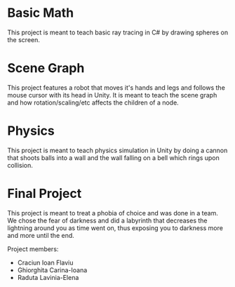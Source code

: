 # Basic Math
This project is meant to teach basic ray tracing in C# by drawing spheres on the screen.

# Scene Graph
This project features a robot that moves it's hands and legs and follows the mouse cursor with its head in Unity. It is meant to teach the scene graph and how rotation/scaling/etc affects the children of a node.

# Physics
This project is meant to teach physics simulation in Unity by doing a cannon that shoots balls into a wall and the wall falling on a bell which rings upon collision.

# Final Project
This project is meant to treat a phobia of choice and was done in a team. We chose the fear of darkness and did a labyrinth that decreases the lightning around you as time went on, thus exposing you to darkness more and more until the end.

Project members:
* Craciun Ioan Flaviu
* Ghiorghita Carina-Ioana
* Raduta Lavinia-Elena
